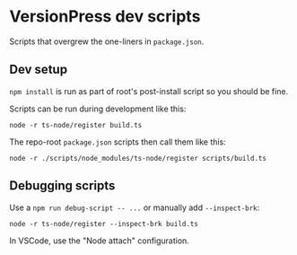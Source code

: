 # VersionPress dev scripts

Scripts that overgrew the one-liners in `package.json`.

## Dev setup

`npm install` is run as part of root's post-install script so you should be fine.

Scripts can be run during development like this:

```
node -r ts-node/register build.ts
```

The repo-root `package.json` scripts then call them like this:

```
node -r ./scripts/node_modules/ts-node/register scripts/build.ts
```

## Debugging scripts

Use a `npm run debug-script -- ...` or manually add `--inspect-brk`:

```
node -r ts-node/register --inspect-brk build.ts
```

In VSCode, use the "Node attach" configuration.
